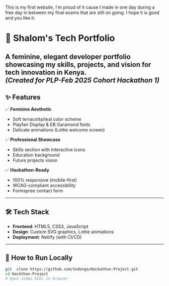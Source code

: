 This is my first website, I'm proud of it cause I made in one day during a free day in between my final exams that are still on going. I hope it is good and you like it.
# 🌸 Shalom's Tech Portfolio 

**A feminine, elegant developer portfolio showcasing my skills, projects, and vision for tech innovation in Kenya.**  
*(Created for PLP-Feb 2025 Cohort Hackathon 1)*    
---

## ✨ Features  
✅ **Feminine Aesthetic**  
- Soft terracotta/teal color scheme  
- Playfair Display & EB Garamond fonts  
- Delicate animations (Lottie welcome screen)  

✅ **Professional Showcase**  
- Skills section with interactive icons  
- Education background 
- Future projects vision  

✅ **Hackathon-Ready**  
- 100% responsive (mobile-first)  
- WCAG-compliant accessibility  
- Formspree contact form  

---

## 🛠️ Tech Stack  
- **Frontend**: HTML5, CSS3, JavaScript  
- **Design**: Custom SVG graphics, Lottie animations  
- **Deployment**: Netlify (with CI/CD)  

---

## 🚀 How to Run Locally  
```bash
git  clone https://github.com/Sndonga/Hackathon-Project.git
cd Hackthon-Project
# Open index.html in browser

